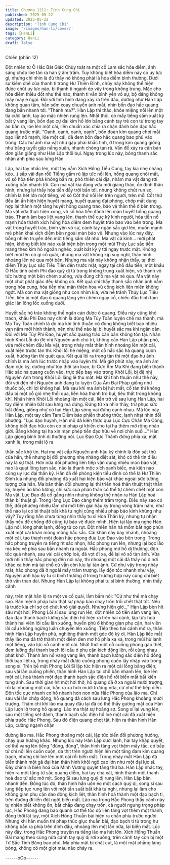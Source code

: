 ```yaml
---
title: Chương 1211: Tinh Cung Chi
published: 2025-05-22
updated: 2025-05-22
description: 'Tinh Cung Chi'
image: '/images/han-li/cover/'
tags: [HanLi]
category: HanLi
draft: false
---
```


Chiến (phần 12)

Đột nhiên từ Ô Hắc Bát Giác Chùy toát ra một cỗ Lam sắc hỏa
diễm, ánh sáng chớp lóe tản ra hàn ý âm trầm. Tuy không biết
hỏa diễm này có uy lực gì, nhưng chỉ nhìn là đủ thấy nó không
phải là hỏa diễm bình thường.
Dưới sự kiềm chế của thanh ti trong Hư Thiên Đỉnh, chùy này
không thể hiện được chút uy lực nào, bị thanh ti ngạnh ép vây
trong không trung. Mặc cho hỏa diễm thiêu đốt như thế nào,
thanh ti vẫn bình yên vô sự, bộ dáng không mảy may e ngại.
Đối với tình hình đang xảy ra trên đầu, dường như Hàn Lập
không quan tâm, hắn sớm xoay chuyển ánh mắt, nhìn bốn đạo
hắc quang đang bắn nhanh tới.
"Thánh ma?".
Hàn Lập thì thào, khóe miệng nổi lên một tia cười lạnh, tay áo
mặc nhiên rung lên.
Nhất thời, có mấy tiếng sấm xuất kỳ bất ý vang lên, bốn đạo cự
đại kim hồ lớn bằng cánh tay trẻ con từ trong tay áo bắn ra, lóe
lên một cái, liền chuẩn xác chia ra chặn đánh bốn đạo hắc quang
trước mặt.
"Oanh, oanh, oanh, oanh", bốn đoàn kim quang chói mắt bạo liệt
nổ mạnh, lóe một cái, đã đem bốn đạo hắc quang bao phủ vào
trong. Các hư ảnh ma vật như gặp phải khắc tinh, ở trong kim
quang giống như băng tuyết gặp nắng xuân, nhanh chóng tan rã.
Vấn đề xảy ra căn bản đơn giản giống như Hàn Lập thổi bụi.
Ngay trong lúc này, bóng thanh sắc nhân ảnh phía sau lưng Hàn

Lập, hai tay nhấc lên, một tay nắm Xích Hồng Tiểu Cung, tay kia
nhẹ nhàng kéo…( sắp vãi đạn rồi)
Tiếng gầm rú lập tức nổi lên, hồng quang chói mắt, vô số hỏa tiễn
phá không bắn ra, phô thiên cái địa, nhắm ma vật đang rơi xuống
bắn nhanh tới.
Con ma vật kia đang vừa mới giang thân, ổn định thân hình,
nhưng lại thấy hỏa tiễn đầy trời bắn tới, nhưng không chút run sợ,
chính là hét lớn một tiếng, vô số Cốt thứ nổi lên trên người, trên
mổi Cốt thứ đều ẩn ẩn hiện hiện huyết mang, huyết quang đại
phóng, chớp mắt dung hợp lại thành một tầng huyết hồng quang
tráo, bảo vệ thân thể ở bên trong.
Ma vật vừa thực hiện xong, vô số hỏa tiễn đánh lên màn huyết
hồng quang tráo. Thanh âm bạo liệt vang lên, thanh thế cực kỳ
kinh người, hỏa tiễn nổ mạnh hóa thành xích hồng hỏa diễm đem
huyết trảo bao vào bên trong.
Ma vật trong huyết tráo, bình yên vô sự, cánh tay ngân sắc giơ
lên, muốn mạnh mẽ phân khai xích diễm bên ngoài màn bảo vệ.
Nhưng vào lúc này đây, bỗng nhiên truyền đến một tiếng sấm rất
nhỏ. Ma vật cả kinh… mới phát hiện, không biết khi nào xuất hiện
bên trong một mũi Thúy Lục sắc tiễn mang theo kim hồ ngoằn
nghèo, xuất bất kỳ ý tới ngay trước mặt.
Không biết mũi tên có gì cổ quái, nhưng ma vật không kịp suy
nghĩ, thân hình nhoáng lên né qua một bên. Nhưng ma vật này
không nhận thấy, tại thời điểm Thúy Lục sắc Tiểu Tiễn đến trước
mặt, ngay tại chỗ đầu tiễn, một khẩu Ô Hắc tinh oánh Phi đao quỷ
dị từ trong không trung xuất hiện, vô thanh vô tức hướng một bên
chém xuống, vừa đúng chỗ ma vật né qua.
Ma vật này một chút phát giác đều không có. Kết quả chỉ thấy
thanh sắc nhân ảnh nắm trong hỏa cung, hỏa tiễn như mãn thiên
hoa vũ công kích liên miên không ngớt. Mà con ma vật giống như
con nhím kia, vừa né tránh Thúy Lục Tiểu Tiễn, liền bị một đạo ô
quang lặng yên chém ngay cổ, chiếc đầu hình tam giác lăn lông
lốc xuống dưới.

Huyết sắc hộ tráo không thể ngăn cản được ô quang.
Điều này cũng khó trách, khẩu Phi Đao này chính là dùng Ma Tủy
Toản luyện chế mà thành, mà Ma Tủy Toản chính là do ma khí
tinh thuần cô đọng không biết bao nhiêu vạn năm mới hình thành,
nên như thế nào lại bị huyết sắc ma khí ngăn cản.
Đối với Ma Tủy Phi Đao, huyết sắc quang tráo căn bản không tồn
tại.
Nhân hình Khôi Lỗi do đệ nhị Nguyên anh chủ trì, không cần Hàn
Lập phân phó, vừa mới chém đầu Ma vật, trong nháy mắt thân
hình nhoáng lên một cái, xuất hiện trước tàn thi.
Khôi lỗi hé miệng, một cỗ hắc sắc hà quang cuộn xuất, hướng tàn
thi quét qua. Kết quả lôi ra trong tàn thi một đạo hư ảnh chính là
ma ảnh lúc trước nhập vào luyện thi.
Mà giờ phút này, ma ảnh ảm đạm cực kỳ, dường như tùy thời tán
loạn, bị Cực Âm Ma Khí đang biến thành Hắc sắc hà quang cuốn
vào, trực tiếp bay vào trong Khôi Lỗi, bị đệ nhị Nguyên Anh trong
Khôi Lỗi lặng lẽ thu mất.
Ma khí tinh thuần như thế này, đối với đện nhị Nguyên anh đang
tu luyện Cựa Âm Đại Pháp giống như thuốc bổ, chỉ lợi không hại.
Mà sau khi ma ảnh bị hút mất, cỗ tàn thi không đầu bị một cỗ gió
nhẹ thổi qua, liền hóa thành tro bụi, tiêu thất trong không khí.
Nhân hình Khôi Lỗi nhoáng lên một cái, liền trở về sau lưng Hàn
Lập, hai tay điềm nhiên bắt sau lưng mà đứng. Đứng từ xa nhìn
thấy, trừ phục sức bất đồng, giống như có hai Hàn Lập sóng vai
đứng cạnh nhau. Mà lúc này Hàn Lập, một tay cầm Tam Diễm
bảo phiến thưởng thức, lạnh nhạt nhìn đối phương.
"Lục đạo huynh, Hàn mỗ đã kiến thức qua Lục Cực Chân Ma
Công, không biết đạo hữu còn có bí pháp gì khiến cho tại hạ thêm
mở rộng nhãn giới. Bằng không tại hạ xin mạn phép tiễn đạo hữu
về nơi chín suối…" Hàn Lập giọng bình tĩnh dị thường nói.
Lục Đạo Cực Thánh đứng phía xa, mặt xanh lè, trong mắt lộ ra

thần sắc khó tin. Hai ma vật cấp Nguyên anh hậu kỳ chính là đòn
sát thủ của hắn, thế nhưng bị đối phương nhẹ nhàng diệt sát, khó
có thể tin điều này là sự thật.
Hơn nữa đối phương liên tiếp vận dụng nhiều món bảo vật, nào là
quạt lông tam sắc, nào là thanh mộc xích xanh biếc, mà kiện nào
cũng uy lực đại thần kỳ. Hắn đã đề phòng kiện tiểu đỉnh có thể là
Hư Thiên Đỉnh kia nhưng đối phương đã xuất hai kiện bảo vật
khác ngoài sức tưởng tượng của hắn. Ma bản thân đối phương
lại thi triển hoá thân thuật thật thần kỳ, huyền ảo khó lường, chỉ
sức của phân thân có thể tự chém chết một con Ma vật. Lục Đạo
đã cố gắng nhìn nhưng không thể nhận ra Hàn Lập hoá thân bí
thuật gì.
Trong lòng Lục Đạo càng thêm trầm trọng. Điều này sao có thể,
đối phương nhiều lắm chỉ mới tiến giai hậu kỳ trong vòng trăm
năm, như thế nào lại có bí thuật bất khả tư nghị cùng nhiều pháp
bảo kinh khủng như vậy?
Tuy rằng hắn chưa từng nhìn thấy tu sĩ Hoá Thần kỳ, nhưng tự
nhận thấy nếu để chống đỡ cũng tự bảo vệ được mình. Hiện tại
lão ma nghe Hàn Lập nói, lòng phát lạnh, đồng tử co rụt. Đột
nhiên hắn há mồm bất ngờ phún xuất một cái khăn mông mông
hắc sắc.
Cái khăn này bay nhanh, nhoáng một cái, tạo thành một đoàn hắc
phong đưa Lục Đạo vào bên trong. Trong hắc phong truyền ra
tiếng rít sắc nhọn, hắc phong run lên, nhưng lại bọc lão ma kéo về
phía sau bắn nhanh ra ngoài.
Hắc phong mơ hồ dị thường, độn tốc quá nhanh, sau vài cái chớp
loé, đã vọt đi xa, để lại vô số tàn ảnh. Vừa mới nhìn thấy hắc
phong đến nơi này, thì nhoáng một cái đã thấy nó ở nơi khác xa
hơn mà tại chỗ cũ vẫn còn lưu lại tàn ảnh.
Cứ như vậy trong nháy mắt, hắc phong đã ở ngoài mấy trăm
trượng. lấy độn tốc nhanh như vậy, Nguyên anh hậu kỳ tu sĩ bình
thường ở trong trường hợp này cũng chỉ biết thở vắn than dài.
Nhưng Hàn Lập lại không phải tu sĩ bình thường, nhìn thấy cảnh

này, trên mặt hắn lộ ra một vẻ cổ quái, lầm bầm nói:
"Cứ như thế mà chạy sao. Bản mệnh pháp bảo thật sự pháp bảo
chạy trốn trối chết thật tốt. Nếu là trước kia chỉ sợ có chút khó giải
quyết. Nhưng hiện giờ…"
Hàn Lập bèn hít sâu một hơi, Phong Lôi sí sau lưng run lên, đột
nhiên có tiến sấm vang lên, đạo đạo thanh bạch lưỡng sắc điện
hồ hiện ra trên hai cánh, lập tức hoá thành hai viên lôi cầu lăn
xuống, huyền phù ở không gian phụ cận, hai viên lôi cầu không
ngừng luân chuyển lên xuống. Tiếp theo hai cánh mở ra, thân
hình Hàn Lập huyền phù, nghiêng thành một góc độ kỳ dị.
Hàn Lập liếc mắt thấy lão ma đã trở thành một điểm đen mơ hồ
phía xa xa, trong mũi hừ lạnh một tiếng, vận lực vỗ cánh một cái.
Nhất thời một cỗ cuồng phong gào thét, đem lưỡng đại thanh
bạch lôi cầu ở phụ cận kích động lên, rồi cùng nhau phát khởi.
Thanh âm nổ vang vang lên, thanh bạch lưỡng sắc điện hồ đồng
thời bạo liệt ra, trong nháy mắt được cuồng phong cuốn lấy nhập
vào trong song sí.
Trên bề mặt Phong Lôi Sí lập tức hiện ra một cái lồng bằng điện,
sau vài lần cuồng phiến, thân hình Hàn Lập tại chỗ bắn nhanh
lên, loé lên một cái, hoá thành một đạo thanh bạch sắc điện hồ rồi
biến mất bất kiến tung ảnh.
Sau thời gian hít một hơi thở, hồ quang đã ở xa ngoài mười
trượng, rồi lại nhoáng một cái, bắn ra xa hơn mười trượng nữa,
cứ như thế tiếp diễn. Độn tốc cực nhanh cơ hồ nhanh hơn non
nửa Hắc Phong của lão ma.
Chỉ sau vài lần chớp động, hồ quang đã cách sau lưng Hắc
Phong khoảng mười trượng. Thậm chí khi lão ma quay đầu lại đã
có thể thấy gương mặt của Hàn Lập lượn lờ trong hồ quang. Lão
ma thật sự hoảng sợ.
Song sí lại vung lên, sau một tiếng sét đánh, thanh bạch sắc điện
hồ loé một cái đã xuất hiện phía trước Hắc Phong. Sau đó điện
quang chợt tắt, hiện ra thân hình Hàn Lập, cường ngạnh chặn

đường lão ma. Hắc Phong thoáng một cái, lập tức biến đổi
phương hướng, chạy qua hướng khác.
Nhưng lúc này Hàn Lập cười lạnh, hai tay kháp quyết, cơ thể
vang lên tiếng "đùng, đùng", thân hình tăng vọt thêm mấy tấc, cơ
bắp tứ chi nổi lên cuồn cuộn, da thịt trên người hiện lên một tầng
đạm kim quang trạch, nhưng chỉ loé lên một cái rồi biến mất.
Trong nháy mắt Hàn Lập đã biến thành một gã đại hán thân hình
khôi ngô cao lớn như một đại lực sĩ. Đây chính là biến hoá của
Minh Vương quyết tầng thứ ba.
Hàn Lập nhấc tay, hiện ra một tầng tử sắc quang diễm, hai tay
chà xát, hình thành một thanh hoả đao tử sắc mờ mịt. Song Sí
sau lưng quỷ dị rung lên, Hàn Lập bắn nhanh đến.
Đồng lúc đó, thân hình hắn uốn éo một cách quỷ dị, song sí sau
lưng tiếp tục rung lên với một tần suất bất khả tư nghị, nhưng lại
làm cho không gian phụ cận dao động kịch liệt, thân hình hoá
thành một đạo bạch ti, trên đường đi liền đột ngột biến mất.
Lão ma trong Hắc Phong thấy cảnh này tự nhiên biết không ổn,
bất chấp đang chạy trốn, cả người ngưng trọng pháp lực, Hắc
Phong đang bao quanh cơ thể tốc độ liền tăng vọt thêm một
thành, đồng thời lật tay, một Xích Hồng Thuẫn bài hiện ra chắn
phía trước người.
Nhưng khi hắn muốn thi pháp thúc giục thuẫn bài, đạo bạch ti từ
trong hư không bắn ra phía trên đỉnh đầu, nhoáng lên một lần
nữa, lại biến mất.
Lúc này đây, trong Hắc Phong truyền ra tiếng lão ma hét lớn.
Xích Hồng Thuẫn Bài mang theo cùng nửa cánh tay quỷ dị rơi
xuống, trên cánh tay còn bị một Tử Sắc Tinh Băng bao phủ.
Mà phía mặt bị chặt cụt, là một mặt phẳng láng bóng, không có
một giọt máu nào chảy ra.

------oOo------

